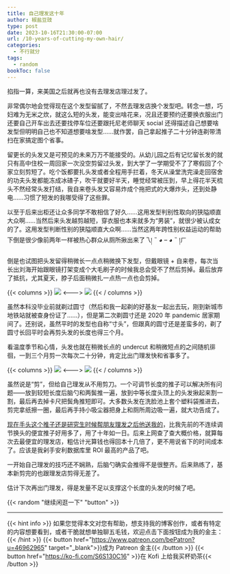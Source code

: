```yaml
---
title: 自己理发这十年
author: 椒盐豆豉
type: post
date: 2023-10-16T21:30:00-07:00
url: /10-years-of-cutting-my-own-hair/
categories:
  - 不行就分
tags:
  - random
bookToc: false
---
```


掐指一算，来美国之后就再也没有去理发店理过发了。

非常偶尔地会觉得现在这个发型留腻了，不然去理发店换个发型吧。转念一想，巧妇难为无米之炊，就这么短的头发，能变出啥花来，况且还要预约还要换衣服出门还要自己开车出去还要找停车位还要跟托尼老师聊天 social 还得描述自己想要啥发型但明明自己也不知道想要啥发型……就作罢，自己拿起推子二十分钟连剃带清扫在家搞定图个省事。

留更长的头发又是可预见的未来万万不能接受的。从幼儿园之后有记忆留长发的就只有高中住校一周回家一次没空剪留过头发，到大学了一学期受不了了寒假回了个家立刻剪短了。吃个饭都要扎头发或者全程用手拦着，冬天从澡堂洗完澡走回宿舍的功夫头发都能冻成冰碴子，吹干就要好半天，睡觉经常被压到，早上得花半天梳头不然经常头发打结，我自来卷头发又容易炸成个拖把式的大爆炸头，还到处静电……习惯了短发的我哪受得了这些罪。

以至于后来出柜还让众多同学不敢相信了好久……这用发型判别性取向的狭隘顺直大众啊……当然后来头发越剪越短，穿衣服也本来就多为“男装”，就很少被认成女的了。这用发型判断性别的狭隘顺直大众啊……当然这两年跨性别权益运动的帮助下倒是很少像前两年一样被热心群众从厕所揪出来了乁། ˵ ◕ – ◕ ˵ །ㄏ

倒是也试图把头发留得稍微长一点点稍微换下发型，但戴眼镜 + 自来卷，每次当长出刘海开始跟眼镜打架变成个大毛刷子的时候我总会受不了然后剪掉。最后放弃了抵抗，尤其夏天，脖子后面稍微扎一点热一点也会剪掉。

{{< columns >}}
![](https://media.douchi.space/douchi/media_attachments/files/111/248/609/377/204/591/original/9f34d18162491a5d.png)
<--->
![](https://media.douchi.space/douchi/media_attachments/files/111/248/608/963/880/408/original/fa62010768e19a1d.png)
{{< / columns >}}

虽然本科没毕业前就剃过圆寸（然后和我一起剃的好基友一起出去玩，刚到新城市地铁站就被查身份证了……），但是第二次剃圆寸还是 2020 年 pandemic 居家期间了。还别说，虽然平时的发型也自称“寸头”，但跟真的圆寸还是差蛮多的，剃了圆寸长回平时会再剪头发的长度也得三个月。

看温度季节和心情，头发也就在稍微长点的 undercut 和稍微短点的之间随机徘徊，一到三个月剪一次每次二十分钟，肯定比出门理发快和省事多了。

{{< columns >}}
![](https://media.douchi.space/douchi/media_attachments/files/111/248/582/522/175/258/original/70d9ec4a3c8c001e.png)
<--->
![](https://media.douchi.space/douchi/media_attachments/files/111/248/583/264/973/421/original/672f836249952980.png)
{{< / columns >}}

虽然说是“剪”，但给自己理发从不用剪刀。一个可调节长度的推子可以解决所有问题——放到较短长度后脑勺和两鬓推一遍，放到中等长度头顶上的头发揪起来割一割，最后再去掉卡尺把鬓角推短即可。大多数头发在洗脸池上套个塑料袋推进去，剪完拿纸擦一圈，最后再手持小吸尘器把身上和厕所周边吸一遍，就大功告成了。

[现在手头这个推子还是研究生时候帮朋友理发之后他送我的](https://amzn.to/41NwZf9)，比我先前的不连续调节换头的便宜推子好用多了，用了十年如一日。后来上网查了查大概价格，就算每次去最便宜的理发店，粗估计光算钱也得回本十几倍了，更不用说省下的时间成本了。应该是我剁手安利数据库里 ROI 最高的产品了吧。

一开始自己理发的技巧还不娴熟，后脑勺确实会推得不是很整齐。后来熟练了，基本新剪完的也跟理发店剪得无差了。

估计下次再出门理发，得是发量不足以支撑这个长度的头发的时候了吧。

{{< random "继续闲逛一下" "button" >}}

---
{{< hint info >}}
如果您觉得本文对您有帮助，想支持我的博客创作，或者有特定的内容想要看到，或者干脆就想单独聊五毛钱，欢迎点击下面按钮成为我的金主：
{{< /hint >}}
{{< button href="https://www.patreon.com/bePatron?u=46962965" target="_blank">}}成为 Patreon 金主{{< /button >}}
{{< button href="https://ko-fi.com/S6S130C16" >}}在 Kofi 上给我买杯奶茶{{< /button >}}
